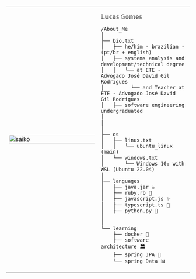 
<table>
  <tr>
    <td style="width: 50%;">
     <img src="https://github.com/user-attachments/assets/da87aad4-061c-46e2-8420-b5149a6e4ad9" alt="saiko" style="width: 200%; border: none;">
  </td>
    <td style="width: 50%; vertical-align: top;">
      <p style="font-family: monospace; font-size: 16px;">
       
 𝕃𝕦𝕔𝕒𝕤 𝔾𝕠𝕞𝕖𝕤

</p>

    /About_Me
    │
    ├── bio.txt
    │   ├── he/him - brazilian - (pt/br + english)
    │   ├── systems analysis and development/technical degree
    │   │   └── at ETE - Advogado José David Gil Rodrigues
    │         └── and Teacher at ETE - Advogado José David Gil Rodrigues
    │   ├── software engineering undergraduated
    │   
    | 
    │
    ├── os
    │   ├── linux.txt
    │   │   └── ubuntu_linux (main)
    │   └── windows.txt
    │       └── Windows 10: with WSL (Ubuntu 22.04)
    │
    ├── languages
    │   ├── java.jar ☕
    │   ├── ruby.rb 💎
    │   ├── javascript.js ✨
    │   ├── typescript.ts 🔷
    │   ├── python.py 🐍
    │  
    │
    └── learning
        ├── docker 🐳
        ├── software architecture 🏛️
        ├── spring JPA 🌱
        └── spring Data 📊
        
  </tr>
</table>

